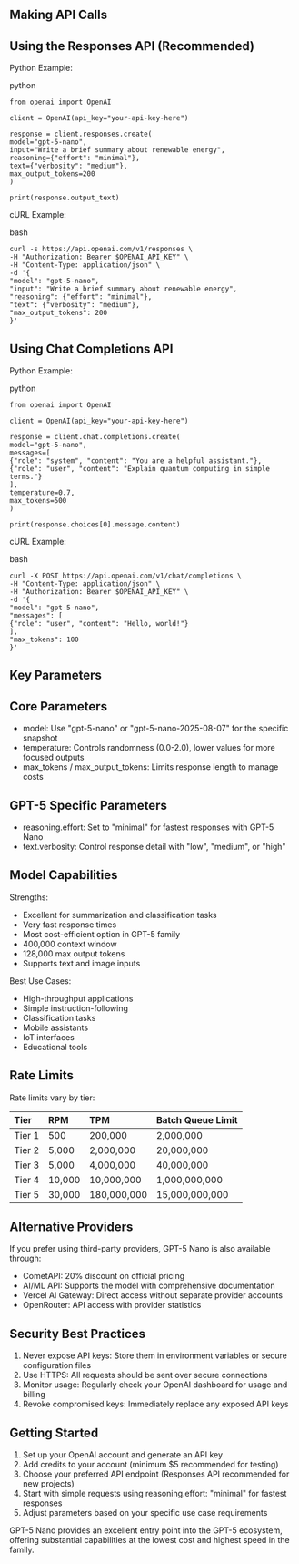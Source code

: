 ## **Making API Calls**

## **Using the Responses API (Recommended)**

Python Example:

python

`from openai import OpenAI`

`client = OpenAI(api_key="your-api-key-here")`

`response = client.responses.create(`  
    `model="gpt-5-nano",`  
    `input="Write a brief summary about renewable energy",`  
    `reasoning={"effort": "minimal"},`  
    `text={"verbosity": "medium"},`  
    `max_output_tokens=200`  
`)`

`print(response.output_text)`

cURL Example:

bash

`curl -s https://api.openai.com/v1/responses \`  
  `-H "Authorization: Bearer $OPENAI_API_KEY" \`  
  `-H "Content-Type: application/json" \`  
  `-d '{`  
    `"model": "gpt-5-nano",`  
    `"input": "Write a brief summary about renewable energy",`  
    `"reasoning": {"effort": "minimal"},`  
    `"text": {"verbosity": "medium"},`  
    `"max_output_tokens": 200`  
  `}'`

## **Using Chat Completions API**

Python Example:

python

`from openai import OpenAI`

`client = OpenAI(api_key="your-api-key-here")`

`response = client.chat.completions.create(`  
    `model="gpt-5-nano",`  
    `messages=[`  
        `{"role": "system", "content": "You are a helpful assistant."},`  
        `{"role": "user", "content": "Explain quantum computing in simple terms."}`  
    `],`  
    `temperature=0.7,`  
    `max_tokens=500`  
`)`

`print(response.choices[0].message.content)`

cURL Example:

bash

`curl -X POST https://api.openai.com/v1/chat/completions \`  
  `-H "Content-Type: application/json" \`  
  `-H "Authorization: Bearer $OPENAI_API_KEY" \`  
  `-d '{`  
    `"model": "gpt-5-nano",`  
    `"messages": [`  
      `{"role": "user", "content": "Hello, world!"}`  
    `],`  
    `"max_tokens": 100`  
  `}'`

## **Key Parameters**

## **Core Parameters**

* model: Use "gpt-5-nano" or "gpt-5-nano-2025-08-07" for the specific snapshot  
* temperature: Controls randomness (0.0-2.0), lower values for more focused outputs  
* max\_tokens / max\_output\_tokens: Limits response length to manage costs

## **GPT-5 Specific Parameters**

* reasoning.effort: Set to "minimal" for fastest responses with GPT-5 Nano  
* text.verbosity: Control response detail with "low", "medium", or "high"

## **Model Capabilities**

Strengths:

* Excellent for summarization and classification tasks  
* Very fast response times  
* Most cost-efficient option in GPT-5 family  
* 400,000 context window  
* 128,000 max output tokens  
* Supports text and image inputs

Best Use Cases:

* High-throughput applications  
* Simple instruction-following  
* Classification tasks  
* Mobile assistants  
* IoT interfaces  
* Educational tools

## **Rate Limits**

Rate limits vary by tier:

| Tier | RPM | TPM | Batch Queue Limit |
| :---- | :---- | :---- | :---- |
| Tier 1 | 500 | 200,000 | 2,000,000 |
| Tier 2 | 5,000 | 2,000,000 | 20,000,000 |
| Tier 3 | 5,000 | 4,000,000 | 40,000,000 |
| Tier 4 | 10,000 | 10,000,000 | 1,000,000,000 |
| Tier 5 | 30,000 | 180,000,000 | 15,000,000,000 |

## **Alternative Providers**

If you prefer using third-party providers, GPT-5 Nano is also available through:

* CometAPI: 20% discount on official pricing  
* AI/ML API: Supports the model with comprehensive documentation  
* Vercel AI Gateway: Direct access without separate provider accounts  
* OpenRouter: API access with provider statistics

## **Security Best Practices**

1. Never expose API keys: Store them in environment variables or secure configuration files  
2. Use HTTPS: All requests should be sent over secure connections  
3. Monitor usage: Regularly check your OpenAI dashboard for usage and billing  
4. Revoke compromised keys: Immediately replace any exposed API keys

## **Getting Started**

1. Set up your OpenAI account and generate an API key  
2. Add credits to your account (minimum $5 recommended for testing)  
3. Choose your preferred API endpoint (Responses API recommended for new projects)  
4. Start with simple requests using reasoning.effort: "minimal" for fastest responses  
5. Adjust parameters based on your specific use case requirements

GPT-5 Nano provides an excellent entry point into the GPT-5 ecosystem, offering substantial capabilities at the lowest cost and highest speed in the family.

